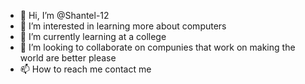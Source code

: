 - 👋 Hi, I’m @Shantel-12
- 👀 I’m interested in learning more about computers
- 🌱 I’m currently learning at a college
- 💞️ I’m looking to collaborate on compunies that work on making the world are better please
- 📫 How to reach me contact me

<!---
Shantel-12/Shantel-12 is a ✨ special ✨ repository because its `README.md` (this file) appears on your GitHub profile.
You can click the Preview link to take a look at your changes.
--->
